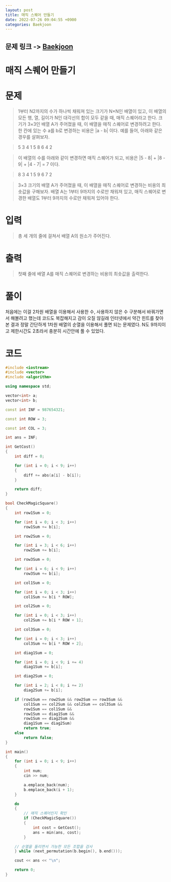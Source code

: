 ```yaml
---
layout: post
title: 매직 스퀘어 만들기
date: 2022-07-26 09:04:55 +0900
categories: Baekjoon
---
```


## 문제 링크 -> [Baekjoon](https://www.acmicpc.net/problem/16945)
# 매직 스퀘어 만들기

# 문제
> 1부터 N2까지의 수가 하나씩 채워져 있는 크기가 N×N인 배열이 있고, 이 배열의 모든 행, 열, 길이가 N인 대각선의 합이 모두 같을 때, 매직 스퀘어라고 한다.
크기가 3×3인 배열 A가 주어졌을 때, 이 배열을 매직 스퀘어로 변경하려고 한다. 한 칸에 있는 수 a를 b로 변경하는 비용은 |a - b| 이다. 예를 들어, 아래와 같은 경우를 살펴보자.

> 5 3 4
1 5 8
6 4 2

> 이 배열의 수를 아래와 같이 변경하면 매직 스퀘어가 되고, 비용은 |5 - 8| + |8 - 9| + |4 - 7| = 7 이다.

> 8 3 4
1 5 9
6 7 2

> 3×3 크기의 배열 A가 주어졌을 때, 이 배열을 매직 스퀘어로 변경하는 비용의 최솟값을 구해보자. 배열 A는 1부터 9까지의 수로만 채워져 있고, 매직 스퀘어로 변경한 배열도 1부터 9까지의 수로만 채워져 있어야 한다.

 # 입력
 > 총 세 개의 줄에 걸쳐서 배열 A의 원소가 주어진다.

# 출력
> 첫째 줄에 배열 A를 매직 스퀘어로 변경하는 비용의 최솟값을 출력한다.

# 풀이
처음에는 이걸 2차원 배열을 이용해서 사용한 수, 사용하지 않은 수 구분해서 바꿔가면서 해볼려고 했는데 코드도 복잡해지고 감이 오질 않길래 인터넷에서 약간 힌트를 찾아본 결과 정말 간단하게 1차원 배열의 순열을 이용해서 풀면 되는 문제였다. N도 9까지이고 제한시간도 2초라서 충분히 시간안에 풀 수 있었다.

# 코드
```c++
#include <iostream>
#include <vector>
#include <algorithm>

using namespace std;

vector<int> a;
vector<int> b;

const int INF = 987654321;

const int ROW = 3;

const int COL = 3;

int ans = INF;

int GetCost()
{
	int diff = 0;

	for (int i = 0; i < 9; i++)
	{
		diff += abs(a[i] - b[i]);
	}

	return diff;
}

bool CheckMagicSquare()
{
	int row1Sum = 0;

	for (int i = 0; i < 3; i++)
		row1Sum += b[i];

	int row2Sum = 0;

	for (int i = 3; i < 6; i++)
		row2Sum += b[i];

	int row3Sum = 0;

	for (int i = 6; i < 9; i++)
		row3Sum += b[i];

	int col1Sum = 0;

	for (int i = 0; i < 3; i++)
		col1Sum += b[i * ROW];

	int col2Sum = 0;

	for (int i = 0; i < 3; i++)
		col2Sum += b[i * ROW + 1];

	int col3Sum = 0;

	for (int i = 0; i < 3; i++)
		col3Sum += b[i * ROW + 2];

	int diag1Sum = 0;

	for (int i = 0; i < 9; i += 4)
		diag1Sum += b[i];

	int diag2Sum = 0;

	for (int i = 2; i < 8; i += 2)
		diag2Sum += b[i];

	if (row1Sum == row2Sum && row2Sum == row3Sum &&
		col1Sum == col2Sum && col2Sum == col3Sum &&
		row1Sum == col1Sum &&
		row1Sum == diag1Sum &&
		row1Sum == diag2Sum &&
		diag1Sum == diag2Sum)
		return true;
	else
		return false;
}

int main()
{
	for (int i = 0; i < 9; i++)
	{
		int num;
		cin >> num;

		a.emplace_back(num);
		b.emplace_back(i + 1);
	}

	do
	{
        // 매직 스퀘어인지 확인
		if (CheckMagicSquare())
		{
			int cost = GetCost();
			ans = min(ans, cost);
		}

    // 순열을 돌리면서 가능한 모든 조합을 검사
	} while (next_permutation(b.begin(), b.end()));

	cout << ans << "\n";

	return 0;
}
```